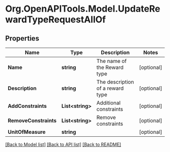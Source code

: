 
# Org.OpenAPITools.Model.UpdateRewardTypeRequestAllOf

## Properties

Name | Type | Description | Notes
------------ | ------------- | ------------- | -------------
**Name** | **string** | The name of the Reward type | [optional] 
**Description** | **string** | The description of a reward type | [optional] 
**AddConstraints** | **List&lt;string&gt;** | Additional constraints | [optional] 
**RemoveConstraints** | **List&lt;string&gt;** | Remove constraints | [optional] 
**UnitOfMeasure** | **string** |  | [optional] 

[[Back to Model list]](../README.md#documentation-for-models)
[[Back to API list]](../README.md#documentation-for-api-endpoints)
[[Back to README]](../README.md)

